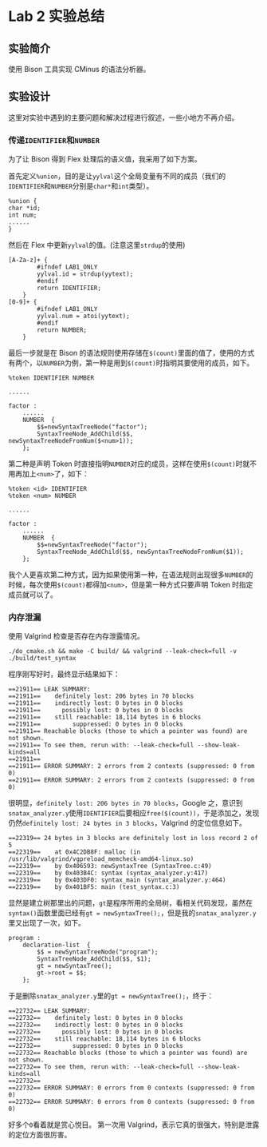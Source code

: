 #  Lab 2 实验总结

## 实验简介

使用 Bison 工具实现 CMinus 的语法分析器。

## 实验设计

这里对实验中遇到的主要问题和解决过程进行叙述，一些小地方不再介绍。

### 传递`IDENTIFIER`和`NUMBER`
为了让 Bison 得到 Flex 处理后的语义值，我采用了如下方案。

首先定义`%union`，目的是让`yylval`这个全局变量有不同的成员（我们的`IDENTIFIER`和`NUMBER`分别是`char*`和`int`类型）。
```
%union {
char *id;
int num;
......
}
```

然后在 Flex 中更新`yylval`的值。(注意这里`strdup`的使用)
```
[A-Za-z]+ {
        #ifndef LAB1_ONLY
        yylval.id = strdup(yytext);
        #endif
        return IDENTIFIER;
    }
[0-9]+ {
        #ifndef LAB1_ONLY
        yylval.num = atoi(yytext);
        #endif
        return NUMBER;
    }
```

最后一步就是在 Bison 的语法规则使用存储在`$(count)`里面的值了，使用的方式有两个，以`NUMBER`为例，第一种是用到`$(count)`时指明其要使用的成员，如下。
```
%token IDENTIFIER NUMBER

......

factor :
    ......
    NUMBER  {
        $$=newSyntaxTreeNode("factor");
        SyntaxTreeNode_AddChild($$, newSyntaxTreeNodeFromNum($<num>1));
    };
```
第二种是声明 Token 时直接指明`NUMBER`对应的成员，这样在使用`$(count)`时就不用再加上`<num>`了，如下：
```
%token <id> IDENTIFIER
%token <num> NUMBER

......

factor :
    ......
    NUMBER  {
        $$=newSyntaxTreeNode("factor");
        SyntaxTreeNode_AddChild($$, newSyntaxTreeNodeFromNum($1));
    };
```
我个人更喜欢第二种方式，因为如果使用第一种，在语法规则出现很多`NUMBER`的时候，每次使用`$(count)`都得加`<num>`，但是第一种方式只要声明 Token 时指定成员就可以了。


### 内存泄漏
使用 Valgrind 检查是否存在内存泄露情况。
```
./do_cmake.sh && make -C build/ && valgrind --leak-check=full -v ./build/test_syntax
```
程序刚写好时，最终显示结果如下：
```
==21911== LEAK SUMMARY:
==21911==    definitely lost: 206 bytes in 70 blocks
==21911==    indirectly lost: 0 bytes in 0 blocks
==21911==      possibly lost: 0 bytes in 0 blocks
==21911==    still reachable: 18,114 bytes in 6 blocks
==21911==         suppressed: 0 bytes in 0 blocks
==21911== Reachable blocks (those to which a pointer was found) are not shown.
==21911== To see them, rerun with: --leak-check=full --show-leak-kinds=all
==21911== 
==21911== ERROR SUMMARY: 2 errors from 2 contexts (suppressed: 0 from 0)
==21911== ERROR SUMMARY: 2 errors from 2 contexts (suppressed: 0 from 0)
```
很明显，`definitely lost: 206 bytes in 70 blocks`，Google 之，意识到`snatax_analyzer.y`使用`IDENTIFIER`后要相应`free($(count))`，于是添加之，发现仍然`definitely lost: 24 bytes in 3 blocks`，Valgrind 的定位信息如下。
```
==22319== 24 bytes in 3 blocks are definitely lost in loss record 2 of 5
==22319==    at 0x4C2DB8F: malloc (in /usr/lib/valgrind/vgpreload_memcheck-amd64-linux.so)
==22319==    by 0x406593: newSyntaxTree (SyntaxTree.c:49)
==22319==    by 0x403B4C: syntax (syntax_analyzer.y:417)
==22319==    by 0x403DF0: syntax_main (syntax_analyzer.y:464)
==22319==    by 0x401BF5: main (test_syntax.c:3)
```
显然是建立树那里出的问题，`gt`是程序所用的全局树，看相关代码发现，虽然在`syntax()`函数里面已经有`gt = newSyntaxTree();`，但是我的`snatax_analyzer.y`里又出现了一次，如下。
```
program :
    declaration-list  {
	    $$ = newSyntaxTreeNode("program");
        SyntaxTreeNode_AddChild($$, $1);
        gt = newSyntaxTree();
	    gt->root = $$;
    };
```
于是删除`snatax_analyzer.y`里的`gt = newSyntaxTree();`，终于：
```
==22732== LEAK SUMMARY:
==22732==    definitely lost: 0 bytes in 0 blocks
==22732==    indirectly lost: 0 bytes in 0 blocks
==22732==      possibly lost: 0 bytes in 0 blocks
==22732==    still reachable: 18,114 bytes in 6 blocks
==22732==         suppressed: 0 bytes in 0 blocks
==22732== Reachable blocks (those to which a pointer was found) are not shown.
==22732== To see them, rerun with: --leak-check=full --show-leak-kinds=all
==22732== 
==22732== ERROR SUMMARY: 0 errors from 0 contexts (suppressed: 0 from 0)
==22732== ERROR SUMMARY: 0 errors from 0 contexts (suppressed: 0 from 0)
```
好多个`0`看着就是赏心悦目。
第一次用 Valgrind，表示它真的很强大，特别是泄露的定位方面很厉害。